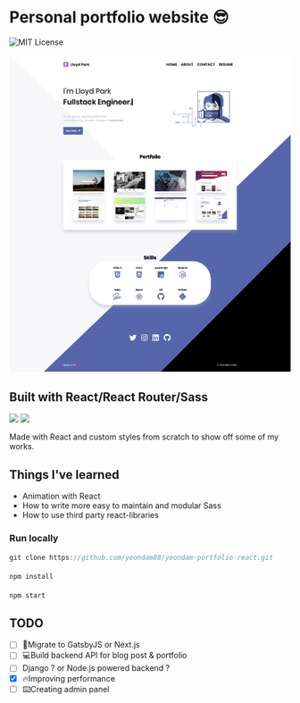 # Personal portfolio website 😎
![MIT License][license-badge]

<img src="lloydpark_porfolio.png" />

## Built with React/React Router/Sass
<p>
  <img src="https://res.cloudinary.com/yeondam88/image/upload/v1537633710/react-original.svg" width="30" />
  <img src="https://res.cloudinary.com/yeondam88/image/upload/v1537633665/sass-original.svg" width="30" />
</p>

Made with React and custom styles from scratch to show off some of my works.

## Things I've learned
* Animation with React
* How to write more easy to maintain and modular Sass
* How to use third party react-libraries

### Run locally
```js
git clone https://github.com/yeondam88/yeondam-portfolio-react.git

npm install

npm start
```

## TODO
* [ ] 🚀Migrate to GatsbyJS or Next.js
* [ ] 💻Build backend API for blog post & portfolio
* [ ] Django ? or Node.js powered backend ?
* [x] 🔥Improving performance
* [ ] ⌨️Creating admin panel

[license-badge]: https://img.shields.io/npm/l/console.pretty.svg?style=flat-square
